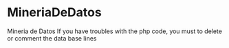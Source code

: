 # MineriaDeDatos
Mineria de Datos
If you have troubles with the php code, you must to delete or comment the data base lines
